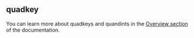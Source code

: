 ## quadkey

<div class="badge core"></div>

You can learn more about quadkeys and quandints in the [Overview section](/spatial-extension-sf/overview/spatial-indexes/#quadkey) of the documentation.